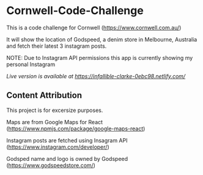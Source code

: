 # Cornwell-Code-Challenge

This is a code challenge for Cornwell (https://www.cornwell.com.au/)

It will show the location of Godspeed, a denim store in Melbourne, Australia and fetch their latest 3 instagram posts.

NOTE: Due to Instagram API permissions this app is currently showing my personal Instagram

*Live version is available at https://infallible-clarke-0ebc98.netlify.com/*

## Content Attribution

This project is for excersize purposes.

Maps are from Google Maps for React (https://www.npmjs.com/package/google-maps-react)

Instagram posts are fetched using Insagram API (https://www.instagram.com/developer/)

Godsped name and logo is owned by Godspeed (https://www.godspeedstore.com/)
